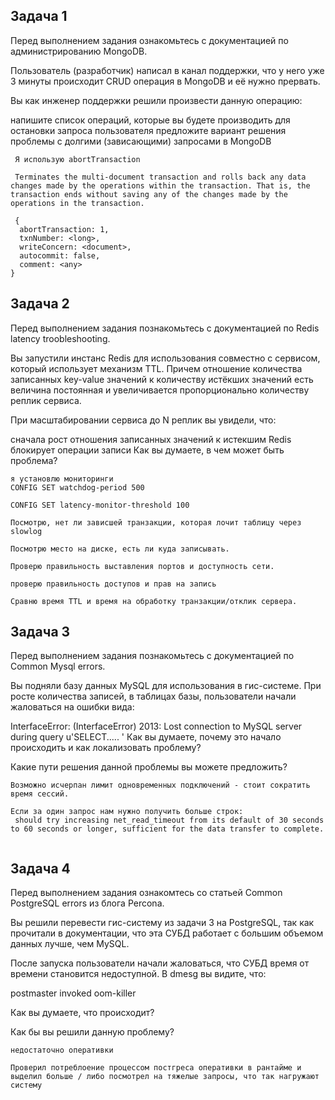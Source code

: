## Задача 1

Перед выполнением задания ознакомьтесь с документацией по администрированию MongoDB.

Пользователь (разработчик) написал в канал поддержки, что у него уже 3 минуты происходит CRUD операция в MongoDB и её нужно прервать.

Вы как инженер поддержки решили произвести данную операцию:

напишите список операций, которые вы будете производить для остановки запроса пользователя
предложите вариант решения проблемы с долгими (зависающими) запросами в MongoDB

```
 Я использую abortTransaction
 
 Terminates the multi-document transaction and rolls back any data changes made by the operations within the transaction. That is, the transaction ends without saving any of the changes made by the operations in the transaction.
 
 {
  abortTransaction: 1,
  txnNumber: <long>,
  writeConcern: <document>,
  autocommit: false,
  comment: <any>
}
```

## Задача 2

Перед выполнением задания познакомьтесь с документацией по Redis latency troobleshooting.

Вы запустили инстанс Redis для использования совместно с сервисом, который использует механизм TTL. Причем отношение количества записанных key-value значений к количеству истёкших значений есть величина постоянная и увеличивается пропорционально количеству реплик сервиса.

При масштабировании сервиса до N реплик вы увидели, что:

сначала рост отношения записанных значений к истекшим
Redis блокирует операции записи
Как вы думаете, в чем может быть проблема?

```
я установлю мониторинги
CONFIG SET watchdog-period 500

CONFIG SET latency-monitor-threshold 100

Посмотрю, нет ли зависшей транзакции, которая лочит таблицу через slowlog

Посмотрю место на диске, есть ли куда записывать.

Проверю правильность выставления портов и доступность сети.

проверю правильность доступов и прав на запись

Сравню время TTL и время на обработку транзакции/отклик сервера.
```

## Задача 3

Перед выполнением задания познакомьтесь с документацией по Common Mysql errors.

Вы подняли базу данных MySQL для использования в гис-системе. При росте количества записей, в таблицах базы, пользователи начали жаловаться на ошибки вида:

InterfaceError: (InterfaceError) 2013: Lost connection to MySQL server during query u'SELECT..... '
Как вы думаете, почему это начало происходить и как локализовать проблему?

Какие пути решения данной проблемы вы можете предложить?

```
Возможно исчерпан лимит одновременных подключений - стоит сократить время сессий.

Если за один запрос нам нужно получить больше строк:
 should try increasing net_read_timeout from its default of 30 seconds to 60 seconds or longer, sufficient for the data transfer to complete.
 

```

## Задача 4

Перед выполнением задания ознакомтесь со статьей Common PostgreSQL errors из блога Percona.

Вы решили перевести гис-систему из задачи 3 на PostgreSQL, так как прочитали в документации, что эта СУБД работает с большим объемом данных лучше, чем MySQL.

После запуска пользователи начали жаловаться, что СУБД время от времени становится недоступной. В dmesg вы видите, что:

postmaster invoked oom-killer

Как вы думаете, что происходит?

Как бы вы решили данную проблему?

```
недостаточно оперативки

Проверил потреблоение процессом постгреса оперативки в рантайме и выделил больше / либо посмотрел на тяжелые запросы, что так нагружают систему
```
